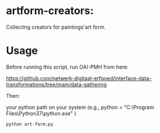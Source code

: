 # artform-creators:

Collecting creators for paintings'art form.


# Usage

Before running this script, run OAI-PMH from here:

https://github.com/netwerk-digitaal-erfgoed/interface-data-transformations/tree/main/data-gathering

Then:

your python path on your system (e.g., python = "C:\Program Files\Python37\python.exe" )

`python art-form.py`
